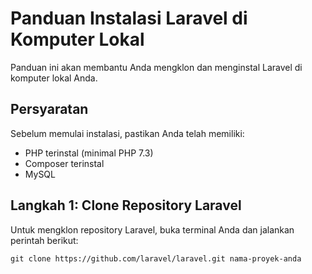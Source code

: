 # Panduan Instalasi Laravel di Komputer Lokal

Panduan ini akan membantu Anda mengklon dan menginstal Laravel di komputer lokal Anda.

## Persyaratan

Sebelum memulai instalasi, pastikan Anda telah memiliki:

- PHP terinstal (minimal PHP 7.3)
- Composer terinstal
- MySQL

## Langkah 1: Clone Repository Laravel
Untuk mengklon repository Laravel, buka terminal Anda dan jalankan perintah berikut:

```shell
git clone https://github.com/laravel/laravel.git nama-proyek-anda


